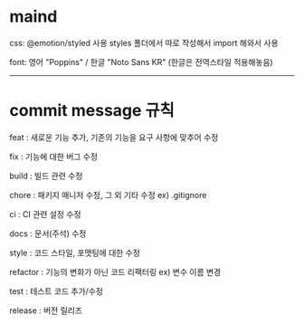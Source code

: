 # maind

css: @emotion/styled 사용
styles 폴더에서 따로 작성해서 import 해와서 사용

font: 영어 "Poppins" / 한글 "Noto Sans KR" (한글은 전역스타일 적용해놓음)

---

# commit message 규칙

feat : 새로운 기능 추가, 기존의 기능을 요구 사항에 맞추어 수정

fix : 기능에 대한 버그 수정

build : 빌드 관련 수정

chore : 패키지 매니저 수정, 그 외 기타 수정 ex) .gitignore

ci : CI 관련 설정 수정

docs : 문서(주석) 수정

style : 코드 스타일, 포맷팅에 대한 수정

refactor : 기능의 변화가 아닌 코드 리팩터링 ex) 변수 이름 변경

test : 테스트 코드 추가/수정

release : 버전 릴리즈
